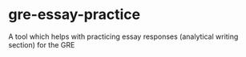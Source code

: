 # gre-essay-practice
A tool which helps with practicing essay responses (analytical writing section) for the GRE
